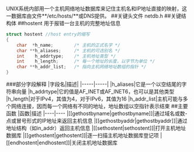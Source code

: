 UNIX系统内部用一个主机网络地址数据库来记住主机名和IP地址直接的映射，这一数据库由文件**/etc/hosts/**或DNS提供。
##关键头文件
netdb.h
##关键结构体
##hostent
用于报错一台主机的完整地址信息
```c
struct hostent //host entry的缩写
{
	char  *h_name;        /* 主机的正式名字 */
	char **h_aliases;     /* 主机的可选别名 */
	int    h_addrtype;    /* 主机地址类型 */
	int    h_length;      /* 每一个地址的长度，以字节为单位 */
	char **h_addr_list;   /* 指向主机网络地址数组的指针 */
}
```
###部分字段解释
|字段名|描述|
|-----|-----|
|h_aliases|它是一个以空结尾的字符串向量
|h_addrtype|它的值是AF_INET或AF_INET6，也可以是其他类型
|h_length|对于IPv4，其值为4，对于IPv6，其值为16
|h_addr_list|主机可能与多个网络连接，因而每一个网络有不同的地址，地址数组以空指针表示结束
##主要函数
|函数|描述
|----|----
|[[gethostbyname|gethostbyname]]|通过域名或数-点或冒号形式的IP地址来返回主机信息
|[[gethostbyaddr|gethostbyaddr]]|通过地址结构（如in_addr）返回主机信息
|[[sethostent|sethostent]]|打开主机地址数据库
|[[gethostent|gethostent]]|逐一扫描主机地址数据库登记项
|[[endhostent|endhostent]]|关闭主机地址数据库